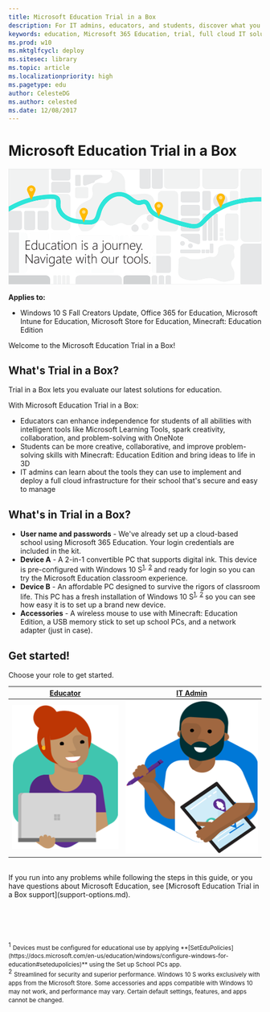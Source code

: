 ```yaml
---
title: Microsoft Education Trial in a Box
description: For IT admins, educators, and students, discover what you can do with Microsoft 365 Education. Try it out with our Trial in a Box program. 
keywords: education, Microsoft 365 Education, trial, full cloud IT solution, school, deploy, setup, IT admin, educator, student, explore, Trial in a Box
ms.prod: w10
ms.mktglfcycl: deploy
ms.sitesec: library
ms.topic: article
ms.localizationpriority: high
ms.pagetype: edu
author: CelesteDG
ms.author: celested
ms.date: 12/08/2017
---
```


# Microsoft Education Trial in a Box

![Microsoft Education Trial in a Box header image](images/TrialInABox_Header_Map_Graphic-01.png)

**Applies to:**

-   Windows 10 S Fall Creators Update, Office 365 for Education, Microsoft Intune for Education, Microsoft Store for Education, Minecraft: Education Edition

Welcome to the Microsoft Education Trial in a Box!

## What's Trial in a Box?
Trial in a Box lets you evaluate our latest solutions for education.

With Microsoft Education Trial in a Box:
* Educators can enhance independence for students of all abilities with intelligent tools like Microsoft Learning Tools, spark creativity, collaboration, and problem-solving with OneNote
* Students can be more creative, collaborative, and improve problem-solving skills with Minecraft: Education Edition and bring ideas to life in 3D
* IT admins can learn about the tools they can use to implement and deploy a full cloud infrastructure for their school that's secure and easy to manage

## What's in Trial in a Box?

* **User name and passwords** - We've already set up a cloud-based school using Microsoft 365 Education. Your login credentials are included in the kit.
* **Device A** - A 2-in-1 convertible PC that supports digital ink. This device is pre-configured with Windows 10 S<sup>[1](#footnote1),</sup> <sup>[2](#footnote2)</sup> and ready for login so you can try the Microsoft Education classroom experience. 
* **Device B** - An affordable PC designed to survive the rigors of classroom life. This PC has a fresh installation of Windows 10 S<sup>[1](#footnote1),</sup> <sup>[2](#footnote2)</sup> so you can see how easy it is to set up a brand new device.
* **Accessories** - A wireless mouse to use with Minecraft: Education Edition, a USB memory stick to set up school PCs, and a network adapter (just in case).

## Get started!
Choose your role to get started.

| **[Educator](educator-tib-get-started.md)** | **[IT Admin](itadmin-tib-get-started.md)** |
| :---: | :---: | 
| [![Get started for Educators](images/teacher_rotated.png)](educator-tib-get-started.md) | [![Get started for IT Admins](images/itadmin_rotated.png)](itadmin-tib-get-started.md) |

</br>
If you run into any problems while following the steps in this guide, or you have questions about Microsoft Education, see [Microsoft Education Trial in a Box support](support-options.md).

<br/>
<br/>
<br/>
<br/>
<br/>
<br/>
<a name="footnote1"></a><sup>1</sup> <small>Devices must be configured for educational use by applying **[SetEduPolicies](https://docs.microsoft.com/en-us/education/windows/configure-windows-for-education#setedupolicies)** using the Set up School PCs app.</small><br/>
<a name="footnote2"></a><sup>2</sup> <small>Streamlined for security and superior performance. Windows 10 S works exclusively with apps from the Microsoft Store. Some accessories and apps compatible with Windows 10 may not work, and performance may vary. Certain default settings, features, and apps cannot be changed.  </small><br/>
